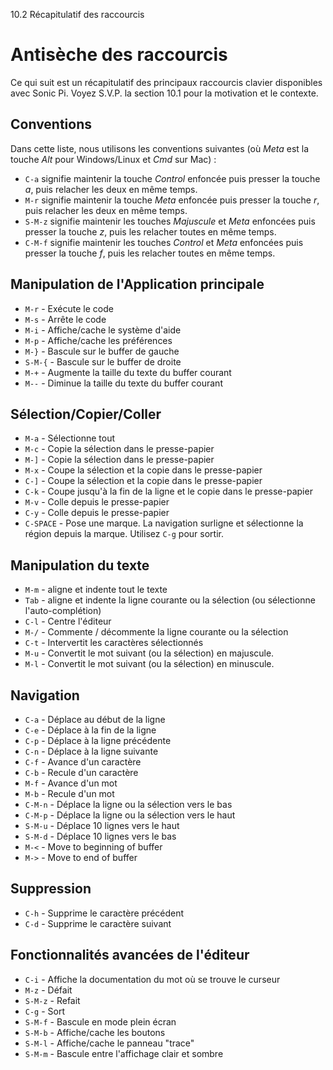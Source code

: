 10.2 Récapitulatif des raccourcis

# Antisèche des raccourcis

Ce qui suit est un récapitulatif des principaux raccourcis clavier 
disponibles avec Sonic Pi. Voyez S.V.P. la section 10.1 pour la 
motivation et le contexte.

## Conventions

Dans cette liste, nous utilisons les conventions suivantes (où *Meta* 
est la touche *Alt* pour Windows/Linux et *Cmd* sur Mac) :

* `C-a` signifie maintenir la touche *Control* enfoncée puis presser la touche *a*, puis relacher les deux en même temps. 
* `M-r` signifie maintenir la touche *Meta* enfoncée puis presser la touche *r*, puis relacher les deux en même temps.
* `S-M-z` signifie maintenir les touches *Majuscule* et *Meta* enfoncées puis presser la touche *z*, puis les relacher toutes en même temps.
* `C-M-f` signifie maintenir les touches *Control* et *Meta* enfoncées puis presser la touche *f*, puis les relacher toutes en même temps.

## Manipulation de l'Application principale

* `M-r` - Exécute le code
* `M-s` - Arrête le code
* `M-i` - Affiche/cache le système d'aide
* `M-p` - Affiche/cache les préférences
* `M-}` - Bascule sur le buffer de gauche
* `S-M-{` - Bascule sur le buffer de droite
* `M-+` - Augmente la taille du texte du buffer courant
* `M--` - Diminue la taille du texte du buffer courant

## Sélection/Copier/Coller

* `M-a`     - Sélectionne tout
* `M-c`     - Copie la sélection dans le presse-papier
* `M-]`     - Copie la sélection dans le presse-papier
* `M-x`     - Coupe la sélection et la copie dans le presse-papier
* `C-]`     - Coupe la sélection et la copie dans le presse-papier
* `C-k`     - Coupe jusqu'à la fin de la ligne et le copie dans le presse-papier
* `M-v`     - Colle depuis le presse-papier
* `C-y`     - Colle depuis le presse-papier
* `C-SPACE` - Pose une marque. La navigation surligne et sélectionne la région depuis la marque.
              Utilisez `C-g` pour sortir.

## Manipulation du texte

* `M-m` - aligne et indente tout le texte
* `Tab` - aligne et indente la ligne courante ou la sélection (ou sélectionne l'auto-complétion)
* `C-l` - Centre l'éditeur
* `M-/` - Commente / décommente la ligne courante ou la sélection
* `C-t` - Intervertit les caractères sélectionnés 
* `M-u` - Convertit le mot suivant (ou la sélection) en majuscule.  
* `M-l` - Convertit le mot suivant (ou la sélection) en minuscule.

## Navigation

* `C-a`   - Déplace au début de la ligne
* `C-e`   - Déplace à la fin de la ligne
* `C-p`   - Déplace à la ligne précédente
* `C-n`   - Déplace à la ligne suivante
* `C-f`   - Avance d'un caractère
* `C-b`   - Recule d'un caractère
* `M-f`   - Avance d'un mot
* `M-b`   - Recule d'un mot
* `C-M-n` - Déplace la ligne ou la sélection vers le bas
* `C-M-p` - Déplace la ligne ou la sélection vers le haut
* `S-M-u` - Déplace 10 lignes vers le haut
* `S-M-d` - Déplace 10 lignes vers le bas
* `M-<`     - Move to beginning of buffer
* `M->`     - Move to end of buffer

## Suppression 

* `C-h` - Supprime le caractère précédent
* `C-d` - Supprime le caractère suivant

## Fonctionnalités avancées de l'éditeur

* `C-i`   - Affiche la documentation du mot où se trouve le curseur
* `M-z`   - Défait
* `S-M-z` - Refait
* `C-g`   - Sort
* `S-M-f` - Bascule en mode plein écran
* `S-M-b` - Affiche/cache les boutons
* `S-M-l` - Affiche/cache le panneau "trace"
* `S-M-m` - Bascule entre l'affichage clair et sombre
